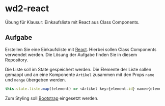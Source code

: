# wd2-react

Übung für Klausur: Einkaufsliste mit React aus Class Components.

## Aufgabe

Erstellen Sie eine Einkaufsliste mit [React](https://getbootstrap.com/docs/5.3/getting-started/introduction/). Hierbei sollen Class Components verwendet werden.
Die Lösung der Aufgabe finden Sie in diesem Repository.

Die Liste soll im State gespeichert werden. Die Elemente der Liste sollen gemappt und an eine Komponente `Artikel` zusammen mit den Props `name` und `menge` übergeben werden.

```js
this.state.liste.map((element) => <Artikel key={element.id} name={element.name} menge={element.menge}>)
```

Zum Styling soll [Bootstrap](https://getbootstrap.com/docs/5.3/getting-started/introduction/) eingesetzt werden.
